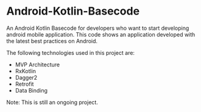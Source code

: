 # Android-Kotlin-Basecode
An Android Kotlin Basecode for developers who want to start developing android mobile application. This code shows an application developed with the latest best practices on Android.

The following technologies used in this project are:

- MVP Architecture
- RxKotlin
- Dagger2
- Retrofit
- Data Binding

Note: This is still an ongoing project.
